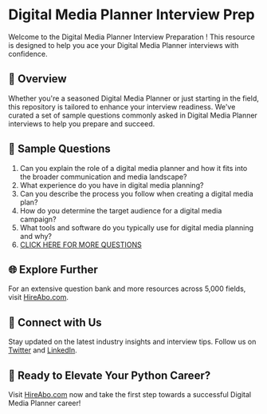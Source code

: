 # Digital Media Planner Interview Prep

Welcome to the Digital Media Planner Interview Preparation ! This resource is designed to help you ace your Digital Media Planner interviews with confidence.

## 🚀 Overview

Whether you're a seasoned Digital Media Planner or just starting in the field, this repository is tailored to enhance your interview readiness. We've curated a set of sample questions commonly asked in Digital Media Planner interviews to help you prepare and succeed.

## 📝 Sample Questions

1. Can you explain the role of a digital media planner and how it fits into the broader communication and media landscape?
2. What experience do you have in digital media planning?
3. Can you describe the process you follow when creating a digital media plan?
4. How do you determine the target audience for a digital media campaign?
5. What tools and software do you typically use for digital media planning and why?
6. [CLICK HERE FOR MORE QUESTIONS](https://hireabo.com/job/8_4_16/Digital%20Media%20Planner)

## 🌐 Explore Further

For an extensive question bank and more resources across 5,000 fields, visit [HireAbo.com](https://www.hireabo.com).

## 📱 Connect with Us

Stay updated on the latest industry insights and interview tips. Follow us on [Twitter](https://twitter.com/hireabo) and [LinkedIn](https://www.linkedin.com/in/hire-abo-3609972a8/).

## 🚀 Ready to Elevate Your Python Career?

Visit [HireAbo.com](https://www.hireabo.com) now and take the first step towards a successful Digital Media Planner career!